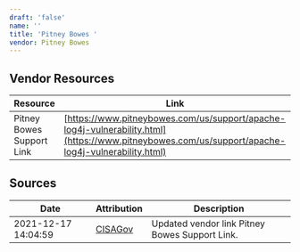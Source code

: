```yaml
---
draft: 'false'
name: ''
title: 'Pitney Bowes '
vendor: Pitney Bowes
---
```


## Vendor Resources
| Resource | Link |
| --- | --- |
| Pitney Bowes Support Link | [https://www.pitneybowes.com/us/support/apache-log4j-vulnerability.html](https://www.pitneybowes.com/us/support/apache-log4j-vulnerability.html) |



## Sources
| Date | Attribution | Description |
| --- | --- | --- |
| 2021-12-17 14:04:59 | [CISAGov](https://raw.githubusercontent.com/cisagov/log4j-affected-db/develop/README.md) | Updated vendor link Pitney Bowes Support Link.  |
